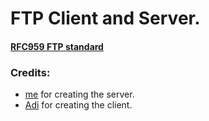 # FTP Client and Server.

#### [RFC959 FTP standard](https://datatracker.ietf.org/doc/html/rfc959)

### Credits:
- [me](https://github.com/solomonarul) for creating the server.
- [Adi](https://github.com/sorecauadrian) for creating the client.